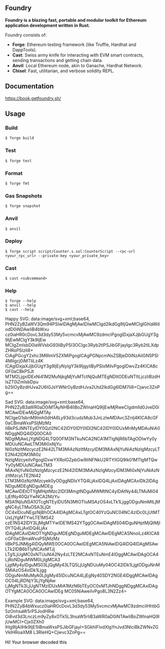 ## Foundry

**Foundry is a blazing fast, portable and modular toolkit for Ethereum application development written in Rust.**

Foundry consists of:

-   **Forge**: Ethereum testing framework (like Truffle, Hardhat and DappTools).
-   **Cast**: Swiss army knife for interacting with EVM smart contracts, sending transactions and getting chain data.
-   **Anvil**: Local Ethereum node, akin to Ganache, Hardhat Network.
-   **Chisel**: Fast, utilitarian, and verbose solidity REPL.

## Documentation

https://book.getfoundry.sh/

## Usage

### Build

```shell
$ forge build
```

### Test

```shell
$ forge test
```

### Format

```shell
$ forge fmt
```

### Gas Snapshots

```shell
$ forge snapshot
```

### Anvil

```shell
$ anvil
```

### Deploy

```shell
$ forge script script/Counter.s.sol:CounterScript --rpc-url <your_rpc_url> --private-key <your_private_key>
```

### Cast

```shell
$ cast <subcommand>
```

### Help

```shell
$ forge --help
$ anvil --help
$ cast --help
```

Happy SVG:
data:image/svg+xml;base64,
PHN2ZyB2aWV3Qm94PSIwIDAgMjAwIDIwMCIgd2lkdGg9IjQwMCIgIGhlaWdodD0iNDAwIiB4bWxu
cz0iaHR0cDovL3d3dy53My5vcmcvMjAwMC9zdmciPgogIDxjaXJjbGUgY3g9IjEwMCIgY3k9IjEw
MCIgZmlsbD0ieWVsbG93IiByPSI3OCIgc3Ryb2tlPSJibGFjayIgc3Ryb2tlLXdpZHRoPSIzIi8+
CiAgPGcgY2xhc3M9ImV5ZXMiPgogICAgPGNpcmNsZSBjeD0iNzAiIGN5PSI4MiIgcj0iMTIiLz4K
ICAgIDxjaXJjbGUgY3g9IjEyNyIgY3k9IjgyIiByPSIxMiIvPgogIDwvZz4KICA8cGF0aCBkPSJt
MTM2LjgxIDExNi41M2MuNjkgMjYuMTctNjQuMTEgNDItODEuNTItLjczIiBzdHlsZT0iZmlsbDpu
b25lOyBzdHJva2U6IGJsYWNrOyBzdHJva2Utd2lkdGg6IDM7Ii8+Cjwvc3ZnPg==

Sad SVG:
data:image/svg+xml;base64,
PHN2ZyB3aWR0aD0iMTAyNHB4IiBoZWlnaHQ9IjEwMjRweCIgdmlld0JveD0iMCAwIDEwMjQgMTAy
NCIgeG1sbnM9Imh0dHA6Ly93d3cudzMub3JnLzIwMDAvc3ZnIj4KICA8cGF0aCBmaWxsPSIjMzMz
IiBkPSJNNTEyIDY0QzI2NC42IDY0IDY0IDI2NC42IDY0IDUxMnMyMDAuNiA0NDggNDQ4IDQ0OCA0
NDgtMjAwLjYgNDQ4LTQ0OFM3NTkuNCA2NCA1MTIgNjR6bTAgODIwYy0yMDUuNCAwLTM3Mi0xNjYu
Ni0zNzItMzcyczE2Ni42LTM3MiAzNzItMzcyIDM3MiAxNjYuNiAzNzIgMzcyLTE2Ni42IDM3Mi0z
NzIgMzcyeiIvPgogIDxwYXRoIGZpbGw9IiNFNkU2RTYiIGQ9Ik01MTIgMTQwYy0yMDUuNCAwLTM3
MiAxNjYuNi0zNzIgMzcyczE2Ni42IDM3MiAzNzIgMzcyIDM3Mi0xNjYuNiAzNzItMzcyLTE2Ni42
LTM3Mi0zNzItMzcyek0yODggNDIxYTQ4LjAxIDQ4LjAxIDAgMCAxIDk2IDAgNDguMDEgNDguMDEg
MCAwIDEtOTYgMHptMzc2IDI3MmgtNDguMWMtNC4yIDAtNy44LTMuMi04LjEtNy40QzYwNCA2MzYu
MSA1NjIuNSA1OTcgNTEyIDU5N3MtOTIuMSAzOS4xLTk1LjggODguNmMtLjMgNC4yLTMuOSA3LjQt
OC4xIDcuNEgzNjBhOCA4IDAgMCAxLTgtOC40YzQuNC04NC4zIDc0LjUtMTUxLjYgMTYwLTE1MS42
czE1NS42IDY3LjMgMTYwIDE1MS42YTggOCAwIDAgMS04IDguNHptMjQtMjI0YTQ4LjAxIDQ4LjAx
IDAgMCAxIDAtOTYgNDguMDEgNDguMDEgMCAwIDEgMCA5NnoiLz4KICA8cGF0aCBmaWxsPSIjMzMz
IiBkPSJNMjg4IDQyMWE0OCA0OCAwIDEgMCA5NiAwIDQ4IDQ4IDAgMSAwLTk2IDB6bTIyNCAxMTJj
LTg1LjUgMC0xNTUuNiA2Ny4zLTE2MCAxNTEuNmE4IDggMCAwIDAgOCA4LjRoNDguMWM0LjIgMCA3
LjgtMy4yIDguMS03LjQgMy43LTQ5LjUgNDUuMy04OC42IDk1LjgtODguNnM5MiAzOS4xIDk1Ljgg
ODguNmMuMyA0LjIgMy45IDcuNCA4LjEgNy40SDY2NGE4IDggMCAwIDAgOC04LjRDNjY3LjYgNjAw
LjMgNTk3LjUgNTMzIDUxMiA1MzN6bTEyOC0xMTJhNDggNDggMCAxIDAgOTYgMCA0OCA0OCAwIDEg
MC05NiAweiIvPgo8L3N2Zz4=

Example SVG:
data:image/svg+xml;base64,
PHN2ZyB4bWxucz0iaHR0cDovL3d3dy53My5vcmcvMjAwMC9zdmciIHhtbG5zOnhsaW5rPSJodHRw
Oi8vd3d3LnczLm9yZy8xOTk5L3hsaW5rIiB3aWR0aD0iNTAwIiBoZWlnaHQ9IjUwMCI+Cjx0ZXh0
IHg9IjAiIHk9IjE1IiBmaWxsPSJibGFjayI+SGkhIFlvdXIgYnJvd3NlciBkZWNvZGVkIHRoaXM8
L3RleHQ+Cjwvc3ZnPg==

<svg xmlns="http://www.w3.org/2000/svg" xmlns:xlink="http://www.w3.org/1999/xlink" width="500" height="500"><text x="0" y="15" fill="black">Hi! Your browser decoded this</text>
</svg>
